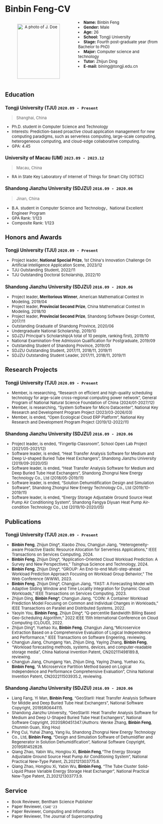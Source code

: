 # Binbin Feng-CV
<font size=2>
<div style="display: flex;">
  <div style="flex-basis: 25%; padding-right: 20px;">
    <figure class="gl-page-background gl-float-right gl-image-box" style="text-align: center;"><img src="assets/MyPhoto.jpg" alt="A photo of J. Doe" width="140" height="180" style="max-width: 160px;" /></figure>
  </div>
  <div style="flex-basis: 60%;">
    <li><b>Name:</b> Binbin Feng</li>
    <li><b>Gender:</b> Male</li>
    <li><b>Age:</b> 26</li>
    <li><b>School:</b> Tongji University</li>
    <li><b>Stage:</b> Fourth post-graduate year (from Bachelor to PhD)</li>
    <li><b>Major:</b> Computer science and technology</li>
    <li><b>Tutor:</b> Zhijun Ding</li>
    <li><b>E-mail:</b> bining@tongji.edu.cn</li>
  </div>
</div>

## Education

### **Tongji University (TJU)** `2020.09 - Present`
>  Shanghai, China
- Ph.D. student in Computer Science and Technology
- Interests: Prediction-based proactive cloud application management for new computing paradigms, such as serverless computing, large-scale computing, heterogeneous computing, and cloud-edge collaborative computing.
- GPA: 4.45

### **University of Macau (UM)** `2023.09 - 2023.12`
> Macau, China
- RA in State Key Laboratory of Internet of Things for Smart City (IOTSC)

### **Shandong Jianzhu University (SDJZU)** `2016.09 - 2020.06`
> Jinan, China
- B.A. student in Computer Science and Technology，National Excellent Engineer Program
- GPA Rank: 1/123
- Composite Rank: 1/123

## Honors and Awards

### **Tongji University (TJU)** `2020.09 - Present`
- Project leader, **National Special Prize**, 1st China's Innovation Challenge On Artificial Intelligence Application Scene, 2023/12
- TJU Outstanding Student, 2022/11
- TJU Outstanding Doctoral Scholarship, 2022/10


### **Shandong Jianzhu University (SDJZU)** `2016.09 - 2020.06`
- Project leader, **Meritorious Winner**, American Mathematical Contest In Modeling, 2019/04
- Project leader, **Provincial Second Prize**, China Mathematical Contest In Modeling, 2018/10
- Project leader, **Provincial Second Prize**, Shandong Software Design Contest, 2017/11
- Outstanding Graduate of Shandong Province, 2020/06
- Undergraduate National Scholarship, 2019/10
- SDJZU Principal's Scholarship(A total of 10 people, ranking first), 2019/10
- National Examination-free Admission Qualification for Postgraduate, 2019/09
- Outstanding Student of Shandong Province, 2019/05
- SDJZU Outstanding Student, 2017/11, 2018/11, 2019/11
- SDJZU Outstanding Student Leader, 2017/11, 2018/11, 2019/11

## Research Projects

### **Tongji University (TJU)** `2020.09 - Present`
- Member, is researching, “Research on efficient and high-quality scheduling technology for arge-scale cross-regional computing power network”, General Program of National Natural Science Foundation of China (2024/01-2027/12)
- Member, is researching, “System Software for Micro Datacenter”, National Key Research and Development Program Project (2023/03-2026/03)
- Member, is ended, “Open Ecological Cloud ERP Platform”, National Key Research and Development Program Project (2019/12-2022/11)

### **Shandong Jianzhu University (SDJZU)** `2016.09 - 2020.06`
- Project leader, is ended, “Fingertip Classroom”, School Open Lab Project (2021/05-2021/12)
-  Software leader, is ended, “Heat Transfer Analysis Software for Medium and Deep U-shaped Buried Tube Heat Exchangers”, Shandong Jianzhu University (2019/09-2020/05)
- Software leader, is ended, “Heat Transfer Analysis Software for Medium and Deep Buried Tube Heat Exchangers”, Shandong Zhongrui New Energy Technology Co., Ltd (2018/05-2019/11)
- Software leader, is ended, “Solution Dehumidification Design and Simulation Software”, Shandong Zhongrui New Energy Technology Co., Ltd (2019/10-2019/11)
- Software leader, is ended, “Energy Storage Adjustable Ground Source Heat Pump Air Conditioning System”, Shandong Fangya Diyuan Heat Pump Air-condition Technology Co., Ltd (2019/10-2020/05)

## Publications

### **Tongji University (TJU)** `2020.09 - Present`
- **Binbin Feng**, Zhijun Ding*, Xiaobo Zhou, Changjun Jiang, “Heterogeneity-aware Proactive Elastic Resource Allocation for Serverless Applications,” IEEE Transactions on Services Computing, 2024.
- **Binbin Feng**, Zhijun Ding*, “Application-Oriented Cloud Workload Prediction: A Survey and New Perspectives,” Tsinghua Science and Technology, 2024.
- **Binbin Feng**, Zhijun Ding*, “GROUP: An End-to-end Multi-step-ahead Workload Prediction Approach Focusing on Workload Group Behavior,” The Web Conference (WWW), 2023.
- **Binbin Feng**, Zhijun Ding*, Changjun Jiang, “FAST: A Forecasting Model with Adaptive Sliding Window and Time Locality Integration for Dynamic Cloud Workloads,” IEEE Transactions on Services Computing, 2023.
- Zhijun Ding, **Binbin Feng***, Changjun Jiang, “COIN: A Container Workload Prediction Model Focusing on Common and Individual Changes in Workloads,” IEEE Transactions on Parallel and Distributed Systems, 2022.
- Yaoyin You, **Binbin Feng**, Zhijun Ding*, “Q-percentile Bandwidth Billing Based Geo-Scheduling Algorithm,” 2022 IEEE 15th International Conference on Cloud Computing (CLOUD), 2022.
- Zhijun Ding*, Yuehao Xu, **Binbin Feng**, Changjun Jiang,“Microservice Extraction Based on a Comprehensive Evaluation of Logical Independence and Performance,” IEEE Transactions on Software Engeering, reviewing.
- Changjun Jiang, Chungang Yan, Zhijun Ding, Yaying Zhang, **Binbin Feng**, “Workload forecasting methods, systems, devices, and computer-readable storage media”, China National Invention Patent, CN202111498189.8, reviewing.
- Changjun Jiang, Chungang Yan, Zhijun Ding, Yaying Zhang, Yuehao Xu, **Binbin Feng**, “A Microservice Partition Method based on Logical Independence and Performance Comprehensive Evaluation”, China National Invention Patent, CN202211503935.2, reviewing.

### **Shandong Jianzhu University (SDJZU)** `2016.09 - 2020.06`
- Liang Fang, Yi Man, **Binbin Feng**, “GeoStarII: Heat Transfer Analysis Software for Middle and Deep Buried Tube Heat Exchangers”, National Software Copyright, 2019SR0644115.
- Shandong Jianzhu University, “GeoStarIII: Heat Transfer Analysis Software for Medium and Deep U-Shaped Buried Tube Heat Exchangers”, National Software Copyright, 2020SR0451347.(Authors: Wenke Zhang, **Binbin Feng**, Chunmin Guan, Xing Hou)
- Ping Cui, Yuhai Zhang, Yang liu, Shandong Zhongrui New Energy Technology Co., Ltd, **Binbin Feng**, “Design and Simulation Software of Dehumidifier and Regenerator in Solution Dehumidification”, National Software Copyright, 2019SR1452828.
- Qiang Zhao, Yabin Wu, Honglou Xi, **Binbin Feng**,“The Energy Storage Adjustable Ground Source Heat Pump Air Conditioning System”, National Practical New-Type Patent, ZL202121303775.8.
- Qiang Zhao, Honglou Xi, Yabin Wu, **Binbin Feng**, “The Tube Cluster Solid-Liquid Phase Variable Energy Storage Heat Exchanger”, National Practical New-Type Patent, ZL202121303773.9.


## Service

- Book Reviewer, Bentham Science Publisher
- Paper Reviewer, `CSAE'23`
- Paper Reviewer, Computing and Informatics
- Paper Reviewer, The Journal of Supercomputing
